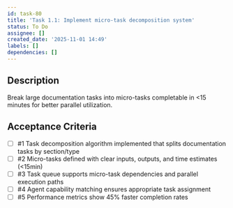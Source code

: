 ```yaml
---
id: task-80
title: 'Task 1.1: Implement micro-task decomposition system'
status: To Do
assignee: []
created_date: '2025-11-01 14:49'
labels: []
dependencies: []
---
```


## Description

<!-- SECTION:DESCRIPTION:BEGIN -->
Break large documentation tasks into micro-tasks completable in <15 minutes for better parallel utilization.
<!-- SECTION:DESCRIPTION:END -->

## Acceptance Criteria
<!-- AC:BEGIN -->
- [ ] #1 Task decomposition algorithm implemented that splits documentation tasks by section/type
- [ ] #2 Micro-tasks defined with clear inputs, outputs, and time estimates (<15min)
- [ ] #3 Task queue supports micro-task dependencies and parallel execution paths
- [ ] #4 Agent capability matching ensures appropriate task assignment
- [ ] #5 Performance metrics show 45% faster completion rates
<!-- AC:END -->
